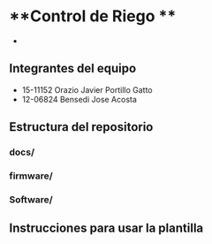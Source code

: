 # **Control de Riego **

  - 
## Integrantes del equipo
* 15-11152 Orazio Javier Portillo Gatto
*  12-06824  Bensedi Jose Acosta

## Estructura del repositorio
### docs/
### firmware/

### Software/


## Instrucciones para usar la plantilla

